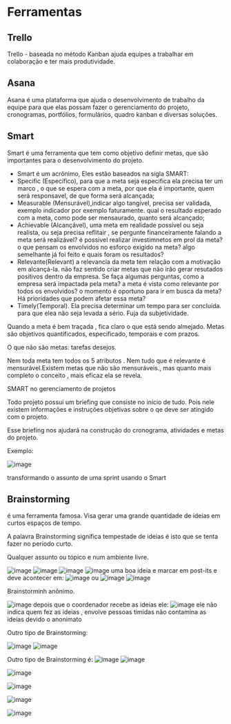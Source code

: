 # Ferramentas

## Trello

Trello - baseada no método Kanban ajuda equipes a trabalhar em colaboração e ter mais produtividade.


 ## Asana
 
 Asana é uma plataforma que ajuda o desenvolvimento de trabalho da equipe  para que elas possam fazer o gerenciamento do projeto, cronogramas, portfólios, formulários, quadro kanban e diversas soluções.
 
 ## Smart
 
 Smart é uma ferramenta que tem como objetivo definir metas, que são importantes para o desenvolvimento do projeto.
 
- Smart é um acrônimo, Eles estão baseados na sigla SMART: 
- Specific (Específico),  para que a meta seja especifica ela precisa ter um marco , o que se espera com a meta, por que ela é importante, quem será responsavel, de que forma será alcançada;
-  Measurable (Mensurável),indicar algo tangível, precisa ser validada, exemplo indicador por exemplo faturamente. qual o resultado esperado com a meta, como pode ser mensaurado, quanto será alcançado;
- Achievable (Alcançável), uma meta em realidade possível ou seja realista, ou seja precisa reflitair , se pergunte financeiramente falando a meta será realizável? é possivel realizar investimnetos em prol da meta? o que pensam os envolvidos no esforço exigido na meta? algo semelhante já foi feito e quais foram  os resultados?
- Relevante(Relevant) a relevancia da meta tem relação com a motivação em alcançá-la. não faz sentido criar metas que não irão gerar resutados positivos dentro da empresa. Se faça algumas perguntas, como a empresa será impactada pela meta? a meta é vista como relevante por todos os envolvidos? o momento é oportuno para ir em busca da meta? Há prioridades que podem afetar essa meta?
 - Timely(Temporal). Ela precisa determinar um tempo para ser concluída. para que elea não seja levada a sério. Fuja da subjetividade. 
 
 Quando a meta é bem traçada , fica claro o que está sendo almejado.
 Metas são objetivos quantificados, especificado, temporais e com prazos.
 
 O que não são metas: tarefas desejos.
 
 
 Nem toda meta tem todos os 5 atributos . Nem tudo que é relevante é mensurável.Existem metas que não são mensuráveis., mas quanto mais completo o conceito , mais eficaz ela se revela.
 
 SMART no gerenciamento de projetos
 
 Todo projeto possui um briefing que consiste no início de tudo. Pois nele existem informações e instruções objetivas sobre o qe deve ser atingido com o projeto.
 
 Esse briefing nos ajudará na construção do cronograma, atividades e metas do projeto. 
 
 
 Exemplo:
 
 ![image](https://user-images.githubusercontent.com/52088444/226689849-52af5dd9-0424-42ce-8402-ccc87b5d8cac.png)

 transformando o assunto de uma sprint usando o Smart
 
 ## Brainstorming
 
 é uma ferramenta famosa. Visa gerar uma grande quantidade de ideias em curtos espaços de tempo.
 
 A palavra Brainstorming significa tempestade de ideias é isto que se tenta fazer no periodo curto.
 
 Qualquer assunto ou tópico e num ambiente livre.
 
 ![image](https://user-images.githubusercontent.com/52088444/226997266-96adb2d0-d12d-4449-9295-8030be7e7fda.png)
![image](https://user-images.githubusercontent.com/52088444/226997325-8e7ab6a2-f908-4b97-9682-4537f4fdbf0f.png)
![image](https://user-images.githubusercontent.com/52088444/226997382-2510dc21-a06f-4372-a318-87ba07c1a0ef.png)
![image](https://user-images.githubusercontent.com/52088444/226997458-368dc21b-e322-4e4a-8f54-30dcda7c81a5.png)
uma boa ideia e marcar em post-its
e deve acontecer em:
![image](https://user-images.githubusercontent.com/52088444/226997555-b6ee5a15-a11d-4e7c-94b7-9b6f5f42aed7.png)
ou
![image](https://user-images.githubusercontent.com/52088444/226997590-bf58bafd-c52f-4c1c-ba76-42e14ab7b6d6.png)
![image](https://user-images.githubusercontent.com/52088444/226997646-c6021eef-cc06-49c3-bf64-78369c85846a.png)

Brainstorminh anônimo.

![image](https://user-images.githubusercontent.com/52088444/226997738-fd4549e0-469d-46ae-b029-4cf0ee3aa8b0.png)
depois que o coordenador recebe as ideias ele:
![image](https://user-images.githubusercontent.com/52088444/226997906-cc253b5e-6f98-4721-9a45-c3a6ae8d927f.png)
ele não indica quem fez as ideias , envolve pessoas timidas não contamina as ideias devido o anonimato

Outro tipo de Brainstorming:

![image](https://user-images.githubusercontent.com/52088444/226998046-e431e69d-5a0c-47f7-b00f-b4c0a283d8dc.png)
![image](https://user-images.githubusercontent.com/52088444/226998067-212f1aca-8426-44c5-82dc-d70403f9dbe6.png)

Outro tipo de Brainstorming é:
![image](https://user-images.githubusercontent.com/52088444/226998175-0e61b3a6-b53f-4710-8d1a-4f532b9900d5.png)
![image](https://user-images.githubusercontent.com/52088444/226998210-15f9a0c1-4a28-4ce8-a88d-fca6ef37adce.png)

![image](https://user-images.githubusercontent.com/52088444/226998259-d26b1d12-214f-4cb5-ba35-7ebcee0d563a.png)

![image](https://user-images.githubusercontent.com/52088444/226998295-7583ed1f-5359-4bdb-813b-31c6f70b466d.png)

![image](https://user-images.githubusercontent.com/52088444/226998343-2e62d09f-00c4-4893-9bc8-790059cecb6f.png)

![image](https://user-images.githubusercontent.com/52088444/226998385-92125ec3-25f4-47d8-bc7b-c12ad65c890a.png)


 
 
 
 
 
 
